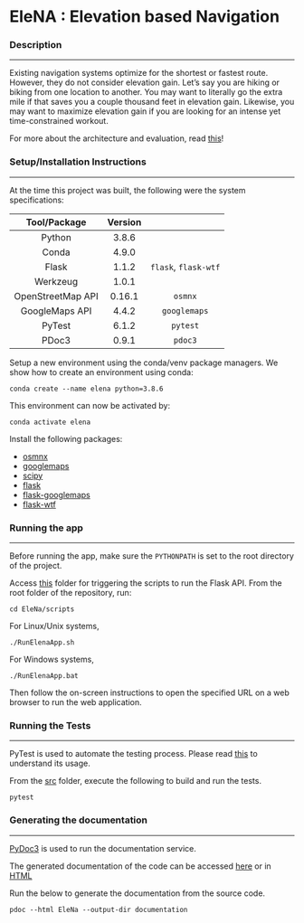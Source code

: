 # EleNA : Elevation based Navigation


### Description

---
Existing navigation systems optimize for the shortest or fastest route. 
However, they do not consider elevation gain. 
Let’s say you are hiking or biking from one location to another. 
You may want to literally go the extra mile if that saves you a couple thousand feet in elevation gain. 
Likewise, you may want to maximize elevation gain if you are looking for an intense yet time-constrained workout.


For more about the architecture and evaluation, read [this](EleNa/README.MD)!


### Setup/Installation Instructions

----

At the time this project was built, the following were the system specifications:

|Tool/Package|Version||
|:---:|:---:|:---:|
|Python |3.8.6||
|Conda |4.9.0||
|Flask|1.1.2|`flask`, `flask-wtf`|
|Werkzeug|1.0.1||
|OpenStreetMap API|0.16.1|`osmnx`|
|GoogleMaps API|4.4.2|`googlemaps`|
|PyTest|6.1.2|`pytest`|
|PDoc3|0.9.1|`pdoc3`|


Setup a new environment using the conda/venv package managers.
We show how to create an environment using conda:

```shell script
conda create --name elena python=3.8.6
```

This environment can now be activated by:
```shell script
conda activate elena
```

Install the following packages:
- [osmnx](https://osmnx.readthedocs.io/en/stable/#installation)
- [googlemaps](https://pypi.org/project/googlemaps/)
- [scipy](https://pypi.org/project/scipy/)
- [flask](https://pypi.org/project/Flask/)
- [flask-googlemaps](https://flask-googlemaps.com/installation/)
- [flask-wtf](https://flask-wtf.readthedocs.io/en/stable/install.html)

### Running the app

---

Before running the app, make sure the `PYTHONPATH` is set to the root directory of the project.

Access [this](EleNa/scripts) folder for triggering the scripts to run the Flask API.
From the root folder of the repository, run:

```shell script
cd EleNa/scripts
```

For Linux/Unix systems, 

```shell script
./RunElenaApp.sh
``` 

For Windows systems,

```shell script
./RunElenaApp.bat
```

Then follow the on-screen instructions to open the specified URL on a web browser to run the web application.

### Running the Tests

---

PyTest is used to automate the testing process. 
Please read [this](https://docs.pytest.org/en/stable/contents.html#toc) to understand its usage.

From the [src](EleNa/src) folder, execute the following to build and run the tests.

```shell script
pytest
```

### Generating the documentation

---

[PyDoc3](https://pdoc3.github.io/pdoc/) is used to run the documentation service.

The generated documentation of the code can be accessed [here](EleNa/docs/README.md) or in [HTML](EleNa/docs/documentation/EleNa/)

Run the below to generate the documentation from the source code.

```shell script
pdoc --html EleNa --output-dir documentation
```

